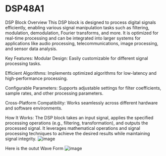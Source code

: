 # DSP48A1
DSP Block Overview
This DSP block is designed to process digital signals efficiently, enabling various signal manipulation tasks such as filtering, modulation, demodulation, Fourier transforms, and more. It is optimized for real-time processing and can be integrated into larger systems for applications like audio processing, telecommunications, image processing, and sensor data analysis.

Key Features:
Modular Design: Easily customizable for different signal processing tasks.

Efficient Algorithms: Implements optimized algorithms for low-latency and high-performance processing.

Configurable Parameters: Supports adjustable settings for filter coefficients, sample rates, and other processing parameters.

Cross-Platform Compatibility: Works seamlessly across different hardware and software environments.

How It Works:
The DSP block takes an input signal, applies the specified processing operations (e.g., filtering, transformation), and outputs the processed signal. It leverages mathematical operations and signal processing techniques to achieve the desired results while maintaining signal integrity.
![image](https://github.com/user-attachments/assets/4801d01b-9aed-4e91-a3a0-fbc4bda0fb3e)


Here  is the outut Wave Form 
![image](https://github.com/user-attachments/assets/ff8ecbf3-5fe7-474b-a882-b2b4a5493cb8)
